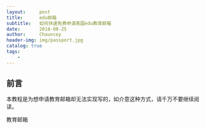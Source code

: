 ```yaml
---
layout:     post   				    
title:      edu邮箱 				
subtitle:   如何快速免费申请美国edu教育邮箱
date:       2018-08-25 				
author:     Chauncey 						
header-img: img/passport.jpg
catalog: true 						
tags:							
    - 
---
```


## 前言
本教程是为想申请教育邮箱却无法实现写的，如介意这种方式，请千万不要继续阅读。

教育邮箱

